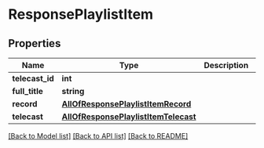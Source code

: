 # ResponsePlaylistItem

## Properties
Name | Type | Description | Notes
------------ | ------------- | ------------- | -------------
**telecast_id** | **int** |  | [optional] 
**full_title** | **string** |  | [optional] 
**record** | [**AllOfResponsePlaylistItemRecord**](AllOfResponsePlaylistItemRecord.md) |  | [optional] 
**telecast** | [**AllOfResponsePlaylistItemTelecast**](AllOfResponsePlaylistItemTelecast.md) |  | [optional] 

[[Back to Model list]](../../README.md#documentation-for-models) [[Back to API list]](../../README.md#documentation-for-api-endpoints) [[Back to README]](../../README.md)


